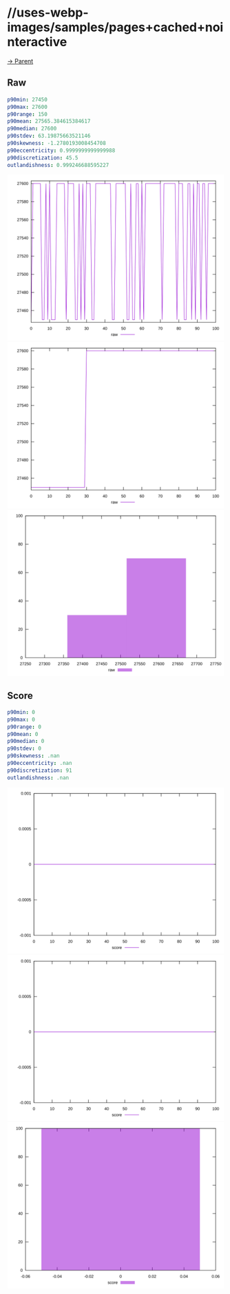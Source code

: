 
# //uses-webp-images/samples/pages+cached+nointeractive

[→ Parent](../..)


## Raw


```yaml
p90min: 27450
p90max: 27600
p90range: 150
p90mean: 27565.384615384617
p90median: 27600
p90stdev: 63.19875663521146
p90skewness: -1.2780193008454708
p90eccentricity: 0.9999999999999988
p90discretization: 45.5
outlandishness: 0.999246688595227

```

![PLOT: raw-values](./raw/values.svg)![PLOT: raw-sorted](./raw/sorted.svg)![PLOT: raw-histogram](./raw/histogram.svg)
## Score


```yaml
p90min: 0
p90max: 0
p90range: 0
p90mean: 0
p90median: 0
p90stdev: 0
p90skewness: .nan
p90eccentricity: .nan
p90discretization: 91
outlandishness: .nan

```

![PLOT: score-values](./score/values.svg)![PLOT: score-sorted](./score/sorted.svg)![PLOT: score-histogram](./score/histogram.svg)
